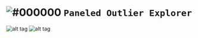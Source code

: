 # ![#000000](https://placehold.it/20x15/000000/000000?text=+) `Paneled Outlier Explorer`


![alt tag](https://im2.ezgif.com/tmp/ezgif-2-c045d98543.png)
![alt tag](https://im2.ezgif.com/tmp/ezgif-2-f4346a6b2f.gif)
